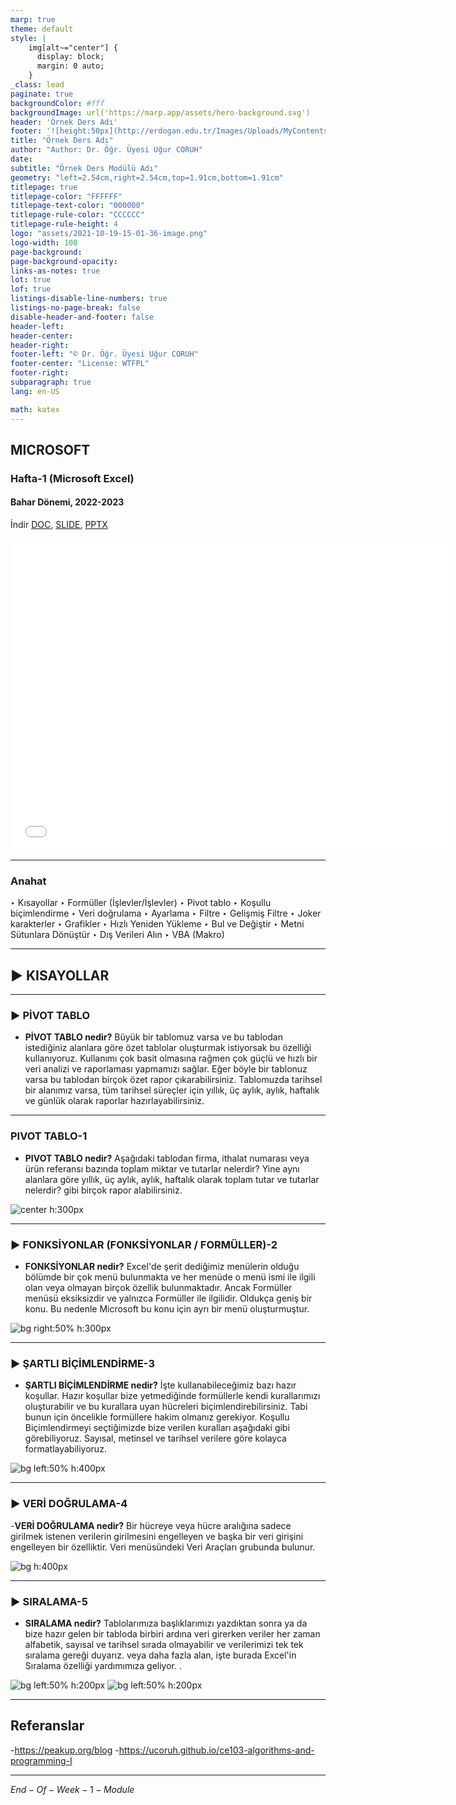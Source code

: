 ```yaml
---
marp: true
theme: default
style: |
    img[alt~="center"] {
      display: block;
      margin: 0 auto;
    }
_class: lead
paginate: true
backgroundColor: #fff
backgroundImage: url('https://marp.app/assets/hero-background.svg')
header: 'Örnek Ders Adı'
footer: '![height:50px](http://erdogan.edu.tr/Images/Uploads/MyContents/L_379-20170718142719217230.jpg) RTEU CE204 Hafta-1'
title: "Örnek Ders Adı"
author: "Author: Dr. Öğr. Üyesi Uğur CORUH"
date:
subtitle: "Örnek Ders Modülü Adı"
geometry: "left=2.54cm,right=2.54cm,top=1.91cm,bottom=1.91cm"
titlepage: true
titlepage-color: "FFFFFF"
titlepage-text-color: "000000"
titlepage-rule-color: "CCCCCC"
titlepage-rule-height: 4
logo: "assets/2021-10-19-15-01-36-image.png"
logo-width: 100 
page-background:
page-background-opacity:
links-as-notes: true
lot: true
lof: true
listings-disable-line-numbers: true
listings-no-page-break: false
disable-header-and-footer: false
header-left:
header-center:
header-right:
footer-left: "© Dr. Öğr. Üyesi Uğur CORUH"
footer-center: "License: WTFPL"
footer-right:
subparagraph: true
lang: en-US 

math: katex
---
```


<!-- _backgroundColor: aquq -->

<!-- _color: green -->

<!-- paginate: false -->

## MICROSOFT

### Hafta-1 (Microsoft Excel)

#### Bahar Dönemi, 2022-2023 

İndir [DOC](week-1.tr.md_doc.pdf), [SLIDE](week-1.tr.md_slide.pdf), [PPTX](week-1.tr.md_slide.pptx)

<iframe width=700, height=500 frameBorder=0 src="../week-1.tr.md_slide.html"></iframe>

---

<!-- paginate: true -->

### Anahat
‣ Kısayollar
‣ Formüller (İşlevler/İşlevler)
‣ Pivot tablo
‣ Koşullu biçimlendirme
‣ Veri doğrulama
‣ Ayarlama
‣ Filtre
‣ Gelişmiş Filtre
‣ Joker karakterler
‣ Grafikler
‣ Hızlı Yeniden Yükleme
‣ Bul ve Değiştir
‣ Metni Sütunlara Dönüştür
‣ Dış Verileri Alın
‣ VBA (Makro)

---

## **► KISAYOLLAR**

---

### ► PİVOT TABLO

- **PİVOT TABLO nedir?**
Büyük bir tablomuz varsa ve bu tablodan istediğiniz alanlara göre özet tablolar oluşturmak istiyorsak bu özelliği kullanıyoruz. Kullanımı çok basit olmasına rağmen çok güçlü ve hızlı bir veri analizi ve raporlaması yapmamızı sağlar. Eğer böyle bir tablonuz varsa bu tablodan birçok özet rapor çıkarabilirsiniz. Tablomuzda tarihsel bir alanımız varsa, tüm tarihsel süreçler için yıllık, üç aylık, aylık, haftalık ve günlük olarak raporlar hazırlayabilirsiniz.

---

### PIVOT TABLO-1

- **PIVOT TABLO nedir?**
Aşağıdaki tablodan firma, ithalat numarası veya ürün referansı bazında toplam miktar ve tutarlar nelerdir? Yine aynı alanlara göre yıllık, üç aylık, aylık, haftalık olarak toplam tutar ve tutarlar nelerdir? gibi birçok rapor alabilirsiniz.

![center h:300px](ASSETS/pivot.png)

---

### ► FONKSİYONLAR (FONKSİYONLAR / FORMÜLLER)-2

- **FONKSİYONLAR nedir?**
Excel'de şerit dediğimiz menülerin olduğu bölümde bir çok menü bulunmakta ve her menüde o menü ismi ile ilgili olan veya olmayan birçok özellik bulunmaktadır. Ancak Formüller menüsü eksiksizdir ve yalnızca Formüller ile ilgilidir. Oldukça geniş bir konu. Bu nedenle Microsoft bu konu için ayrı bir menü oluşturmuştur.

![bg right:50% h:300px](ASSETS/formul-768x370.png)

---

### ► ŞARTLI BİÇİMLENDİRME-3

- **ŞARTLI BİÇİMLENDİRME nedir?**
İşte kullanabileceğimiz bazı hazır koşullar. Hazır koşullar bize yetmediğinde formüllerle kendi kurallarımızı oluşturabilir ve bu kurallara uyan hücreleri biçimlendirebilirsiniz. Tabi bunun için öncelikle formüllere hakim olmanız gerekiyor. Koşullu Biçimlendirmeyi seçtiğimizde bize verilen kuralları aşağıdaki gibi görebiliyoruz. Sayısal, metinsel ve tarihsel verilere göre kolayca formatlayabiliyoruz.

![bg left:50% h:400px](ASSETS/kosullubicim.png)

---

### ► VERİ DOĞRULAMA-4

-**VERİ DOĞRULAMA nedir?**
Bir hücreye veya hücre aralığına sadece girilmek istenen verilerin girilmesini engelleyen ve başka bir veri girişini engelleyen bir özelliktir. Veri menüsündeki Veri Araçları grubunda bulunur.

![bg h:400px](ASSETS/datavalidation.png)

---

### ► SIRALAMA-5

- **SIRALAMA nedir?**
Tablolarımıza başlıklarımızı yazdıktan sonra ya da bize hazır gelen bir tabloda birbiri ardına veri girerken veriler her zaman alfabetik, sayısal ve tarihsel sırada olmayabilir ve verilerimizi tek tek sıralama gereği duyarız. veya daha fazla alan, işte burada Excel'in Sıralama özelliği yardımımıza geliyor. .

![bg left:50% h:200px](ASSETS/ozelsirala-768x338.png)
![bg left:50% h:200px](ASSETS/sirala.png)

--- 

## Referanslar

-https://peakup.org/blog
-https://ucoruh.github.io/ce103-algorithms-and-programming-I

---

$End-Of-Week-1-Module$
